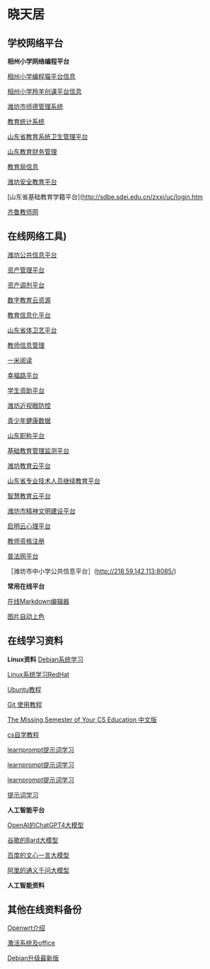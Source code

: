 # 晓天居

## 学校网络平台

**相州小学网络编程平台**

[相州小学编程猫平台信息](https://xiaotian0127.github.io/codemao)

[相州小学羚羊创课平台信息](https://xiaotian0127.github.io/leadersir)

[潍坊市师德管理系统](http://218.59.142.113:8086/admin/School/index.aspx)

[教育统计系统](https://www.tjxt.moe.edu.cn:8000/#/)

[山东省教育系统卫生管理平台](https://www.sdei.edu.cn/yqfk/yqfk/ycsb/ycsbgx.htm)

[山东教育财务管理](http://jyzj.sdei.edu.cn/zjjg0/login/login_toIndex)

[教育局信息](http://www.zhucheng.gov.cn/wbj/jyj/xxsd/)

[潍坊安全教育平台](http://weifang.xueanquan.com/)

[山东省基础教育学籍平台](http://sdbe.sdei.edu.cn/zxxj/uc/login.htm

[齐鲁教师网](http://www.qlteacher.com/)
## 在线网络工具)

[潍坊公共信息平台](http://218.59.136.120/)

[资产管理平台](http://c.googosoft.com/)

[资产调剂平台](https://zctj.sdei.edu.cn/xzdbf)

[数字教育云资源](http://172.17.1.204:8081/)

[教育信息化平台](http://jyxxh.emis.edu.cn/)

[山东省体卫艺平台](http://yice.sdei.edu.cn/jsp/public/login.jsp)

[教师信息管理](http://jsgl.sdei.edu.cn:8081/)

[一米阅读](http://www.yimiyuedu.cn/)

[幸福路平台](https://admin.home121.net/)

[学生资助平台](http://xszz.sdei.edu.cn:82/)

[潍坊近视眼防控](https://www.wfjsfk.com/)

[青少年健康数据](http://www.qshnhealth.com/)

[山东职称平台](https://117.73.253.239:9000/sdzc-web-ui/business/login/login.html)

[基础教育管理监测平台](https://jjjc.zxxs.moe.edu.cn/www/uc/user/login)

[潍坊教育云平台](https://wjy.weifang.cn/portalweb/index.html)

[山东省专业技术人员继续教育平台](http://117.73.255.69:9080/)

[智慧教育云平台](https://basic.smartedu.cn/)

[潍坊市精神文明建设平台](http://wmwoa.wfcmw.cn/admin/login.html)

[启明云心理平台](https://qimingyun.net/web/auth/login)

[教师资格注册](https://www.jszg.edu.cn/index.html)

[普法网平台](https://qspfw.moe.gov.cn/index.html)

［潍坊市中小学公共信息平台］(http://218.59.142.113:8085/)

**常用在线平台**

[在线Markdown编辑器](https://dillinger.io)

[图片自动上色](https://palette.fm/)





## 在线学习资料

**Linux资料**
[Debian系统学习](https://www.debian.org/doc/manuals/debian-reference/ch01.zh-cn.html)

[Linux系统学习RedHat](https://linux.vbird.org/)

[Ubuntu教程](https://yiduhkk.com/art_7827_412.html)

[Git 使用教程](https://www.liaoxuefeng.com/wiki/896043488029600)

[The Missing Semester of Your CS Education 中文版](https://missing-semester-cn.github.io/)

[cs自学教程](https://csdiy.wiki/)

[learnprompt提示词学习](https://learnprompting.org/)

[learnprompt提示词学习](https://www.deeplearning.ai/short-courses/chatgpt-prompt-engineering-for-developers/)

[learnprompt提示词学习](https://learningprompt.wiki/docs)

[提示词学习](https://openai.wiki/chatgpt-prompting-guide-book.html)

**人工智能平台**

[OpenAI的ChatGPT4大模型](https://chat.openai.com/)

[谷歌的Bard大模型](https://bard.google.com/chat)

[百度的文心一言大模型](https://yiyan.baidu.com/)

[阿里的通义千问大模型](https://qianwen.aliyun.com/)

**人工智能资料**

## 其他在线资料备份

[Openwrt介绍](https://icyleaf.com/2023/04/how-to-homelab-part-2-openwrt-soft-router/)

[激活系统及office](http://wind4.github.io/vlmcsd/)

[Debian升级最新版](https://u.sb/debian-upgrade-12/)